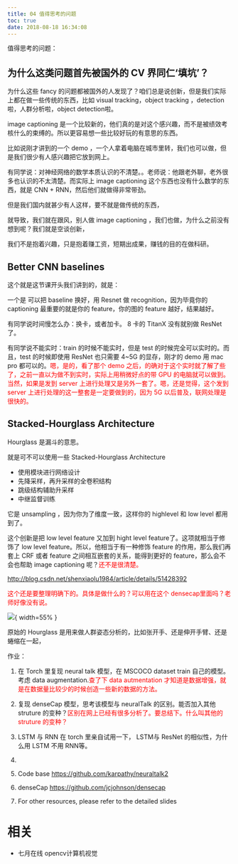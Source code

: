 ```yaml
---
title: 04 值得思考的问题
toc: true
date: 2018-08-18 16:34:08
---
```



值得思考的问题：

## 为什么这类问题首先被国外的 CV 界同仁‘填坑’？

为什么这些 fancy 的问题都被国外的人发现了？咱们总是说创新，但是我们实际上都在做一些传统的东西，比如 visual tracking，object tracking ，detection 啦，人群分析啦，object detection啦。

image captioning 是一个比较新的，他们真的是对这个感兴趣，而不是被绩效考核什么的束缚的。所以更容易想一些比较好玩的有意思的东西。

比如说刚才讲到的一个 demo ，一个人拿着电脑在城市里转，我们也可以做，但是我们很少有人感兴趣把它放到网上。

有同学说：对神经网络的数学本质认识的不清楚。。老师说：他跟老外聊，老外很多也认识的不太清楚。而实际上 image captioning 这个东西也没有什么数学的东西，就是 CNN + RNN，然后他们就做得非常带劲。

但是我们国内就甚少有人这样，要不就是做传统的东西，

就导致，我们就在跟风，别人做 image captioning ，我们也做，为什么之前没有想到呢？我们就是空谈创新，

我们不是抱着兴趣，只是抱着赚工资，短期出成果，赚钱的目的在做科研。

## Better CNN baselines

这个就是这节课开头我们讲到的，就是：

一个是 可以把 baseline 换好，用 Resnet 做 recognition，因为毕竟你的 captioning 最重要的就是你的 feature，你的图的 feature 越好，结果越好。

有同学说时间慢怎么办：换卡，或者加卡。 8 卡的 TitanX 没有就别做 ResNet 了。

有同学说不能实时：train 的时候不能实时，但是 test 的时候完全可以实时的。而且，test 的时候即使用 ResNet 也只需要 4~5G 的显存，刚才的 demo 用 mac pro 都可以的。<span style="color:red;">嗯，是的，看了那个 demo 之后，的确对于这个实时就了解了些了，之前一直以为做不到实时，实际上用稍微好点的带 GPU 的电脑就可以做到。当然，如果是发到 server 上进行处理又是另外一套了。嗯，还是觉得，这个发到 server 上进行处理的这一整套是一定要做到的，因为 5G 以后普及，联网处理是很快的。</span>


## Stacked-Hourglass Architecture

Hourglass 是漏斗的意思。

就是可不可以使用一些 Stacked-Hourglass Architecture

- 使用模块进行网络设计
- 先降采样，再升采样的全卷积结构
- 跳级结构辅助升采样
- 中继监督训练

它是 unsampling ，因为你为了维度一致，这样你的 highlevel 和 low level 都用到了。

这个创新是把 low level feature 又加到 hight level feature了。这项就相当于修饰了 low level feature。所以，他相当于有一种修饰 feature 的作用，那么我们再套上 CRF 或者 feature 之间相互嵌套的关系，能得到更好的 feature，那么会不会也帮助 image captioning 呢？<span style="color:red;">还不是很清楚。</span>



http://blog.csdn.net/shenxiaolu1984/article/details/51428392

<span style="color:red;">这个还是要整理明确下的。具体是做什么的？可以用在这个 densecap里面吗？老师好像没有说。</span>

![](http://images.iterate.site/blog/image/180816/eJIlC16LKF.png?imageslim){ width=55% }

原始的 Hourglass 是用来做人群姿态分析的，比如张开手、还是伸开手臂、还是蜷缩在一起，



作业：

1. 在 Torch 里复现 neural talk 模型，在 MSCOCO dataset train 自⼰的模型。考虑 data augmentation.<span style="color:red;">查了下 data autmentation 才知道是数据增强，就是在数据量比较少的时候创造一些新的数据的方法。</span>
2. 复现 denseCap 模型，思考该模型与 neuralTalk 的区别。能否加⼊其他 struture 的变种？<span style="color:red;">区别在网上已经有很多分析了。要总结下。什么叫其他的 struture 的变种？</span>
3. LSTM 与 RNN 在 torch 里亲自试用一下， LSTM与 ResNet 的相似性，为什么用 LSTM 不用 RNN等。
4.


1. Code base
https://github.com/karpathy/neuraltalk2
2. denseCap
https://github.com/jcjohnson/densecap
3. For other resources, please refer to the detailed slides







# 相关

- 七月在线 opencv计算机视觉
